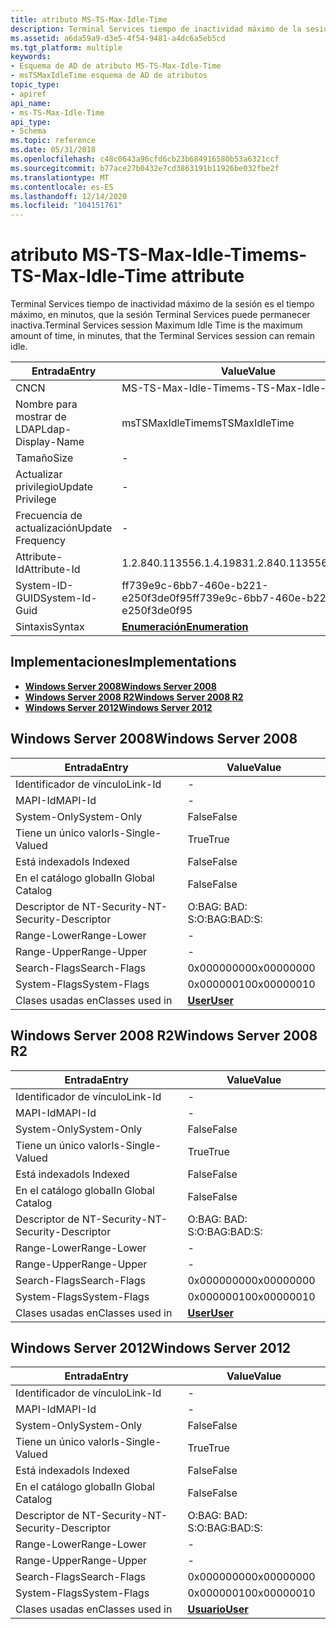 ```yaml
---
title: atributo MS-TS-Max-Idle-Time
description: Terminal Services tiempo de inactividad máximo de la sesión es el tiempo máximo, en minutos, que la sesión Terminal Services puede permanecer inactiva.
ms.assetid: a6da59a9-d3e5-4f54-9481-a4dc6a5eb5cd
ms.tgt_platform: multiple
keywords:
- Esquema de AD de atributo MS-TS-Max-Idle-Time
- msTSMaxIdleTime esquema de AD de atributos
topic_type:
- apiref
api_name:
- ms-TS-Max-Idle-Time
api_type:
- Schema
ms.topic: reference
ms.date: 05/31/2018
ms.openlocfilehash: c48c0643a96cfd6cb23b684916580b53a6321ccf
ms.sourcegitcommit: b77ace27b0432e7cd3863191b11926be032fbe2f
ms.translationtype: MT
ms.contentlocale: es-ES
ms.lasthandoff: 12/14/2020
ms.locfileid: "104151761"
---
```

# <a name="ms-ts-max-idle-time-attribute"></a><span data-ttu-id="603e6-105">atributo MS-TS-Max-Idle-Time</span><span class="sxs-lookup"><span data-stu-id="603e6-105">ms-TS-Max-Idle-Time attribute</span></span>

<span data-ttu-id="603e6-106">Terminal Services tiempo de inactividad máximo de la sesión es el tiempo máximo, en minutos, que la sesión Terminal Services puede permanecer inactiva.</span><span class="sxs-lookup"><span data-stu-id="603e6-106">Terminal Services session Maximum Idle Time is the maximum amount of time, in minutes, that the Terminal Services session can remain idle.</span></span>



| <span data-ttu-id="603e6-107">Entrada</span><span class="sxs-lookup"><span data-stu-id="603e6-107">Entry</span></span> | <span data-ttu-id="603e6-108">Value</span><span class="sxs-lookup"><span data-stu-id="603e6-108">Value</span></span> |
|-------------------|--------------------------------------|
| <span data-ttu-id="603e6-109">CN</span><span class="sxs-lookup"><span data-stu-id="603e6-109">CN</span></span>                | <span data-ttu-id="603e6-110">MS-TS-Max-Idle-Time</span><span class="sxs-lookup"><span data-stu-id="603e6-110">ms-TS-Max-Idle-Time</span></span>                  |
| <span data-ttu-id="603e6-111">Nombre para mostrar de LDAP</span><span class="sxs-lookup"><span data-stu-id="603e6-111">Ldap-Display-Name</span></span> | <span data-ttu-id="603e6-112">msTSMaxIdleTime</span><span class="sxs-lookup"><span data-stu-id="603e6-112">msTSMaxIdleTime</span></span>                      |
| <span data-ttu-id="603e6-113">Tamaño</span><span class="sxs-lookup"><span data-stu-id="603e6-113">Size</span></span>              | \-                                   |
| <span data-ttu-id="603e6-114">Actualizar privilegio</span><span class="sxs-lookup"><span data-stu-id="603e6-114">Update Privilege</span></span>  | \-                                   |
| <span data-ttu-id="603e6-115">Frecuencia de actualización</span><span class="sxs-lookup"><span data-stu-id="603e6-115">Update Frequency</span></span>  | \-                                   |
| <span data-ttu-id="603e6-116">Attribute-Id</span><span class="sxs-lookup"><span data-stu-id="603e6-116">Attribute-Id</span></span>      | <span data-ttu-id="603e6-117">1.2.840.113556.1.4.1983</span><span class="sxs-lookup"><span data-stu-id="603e6-117">1.2.840.113556.1.4.1983</span></span>              |
| <span data-ttu-id="603e6-118">System-ID-GUID</span><span class="sxs-lookup"><span data-stu-id="603e6-118">System-Id-Guid</span></span>    | <span data-ttu-id="603e6-119">ff739e9c-6bb7-460e-b221-e250f3de0f95</span><span class="sxs-lookup"><span data-stu-id="603e6-119">ff739e9c-6bb7-460e-b221-e250f3de0f95</span></span> |
| <span data-ttu-id="603e6-120">Sintaxis</span><span class="sxs-lookup"><span data-stu-id="603e6-120">Syntax</span></span>            | [<span data-ttu-id="603e6-121">**Enumeración**</span><span class="sxs-lookup"><span data-stu-id="603e6-121">**Enumeration**</span></span>](s-enumeration.md) |



## <a name="implementations"></a><span data-ttu-id="603e6-122">Implementaciones</span><span class="sxs-lookup"><span data-stu-id="603e6-122">Implementations</span></span>

-   [<span data-ttu-id="603e6-123">**Windows Server 2008**</span><span class="sxs-lookup"><span data-stu-id="603e6-123">**Windows Server 2008**</span></span>](#windows-server-2008)
-   [<span data-ttu-id="603e6-124">**Windows Server 2008 R2**</span><span class="sxs-lookup"><span data-stu-id="603e6-124">**Windows Server 2008 R2**</span></span>](#windows-server-2008-r2)
-   [<span data-ttu-id="603e6-125">**Windows Server 2012**</span><span class="sxs-lookup"><span data-stu-id="603e6-125">**Windows Server 2012**</span></span>](#windows-server-2012)

## <a name="windows-server-2008"></a><span data-ttu-id="603e6-126">Windows Server 2008</span><span class="sxs-lookup"><span data-stu-id="603e6-126">Windows Server 2008</span></span>



| <span data-ttu-id="603e6-127">Entrada</span><span class="sxs-lookup"><span data-stu-id="603e6-127">Entry</span></span> | <span data-ttu-id="603e6-128">Value</span><span class="sxs-lookup"><span data-stu-id="603e6-128">Value</span></span> |
|------------------------|-----------------------------------|
| <span data-ttu-id="603e6-129">Identificador de vínculo</span><span class="sxs-lookup"><span data-stu-id="603e6-129">Link-Id</span></span>                | \-                                |
| <span data-ttu-id="603e6-130">MAPI-Id</span><span class="sxs-lookup"><span data-stu-id="603e6-130">MAPI-Id</span></span>                | \-                                |
| <span data-ttu-id="603e6-131">System-Only</span><span class="sxs-lookup"><span data-stu-id="603e6-131">System-Only</span></span>            | <span data-ttu-id="603e6-132">False</span><span class="sxs-lookup"><span data-stu-id="603e6-132">False</span></span>                             |
| <span data-ttu-id="603e6-133">Tiene un único valor</span><span class="sxs-lookup"><span data-stu-id="603e6-133">Is-Single-Valued</span></span>       | <span data-ttu-id="603e6-134">True</span><span class="sxs-lookup"><span data-stu-id="603e6-134">True</span></span>                              |
| <span data-ttu-id="603e6-135">Está indexado</span><span class="sxs-lookup"><span data-stu-id="603e6-135">Is Indexed</span></span>             | <span data-ttu-id="603e6-136">False</span><span class="sxs-lookup"><span data-stu-id="603e6-136">False</span></span>                             |
| <span data-ttu-id="603e6-137">En el catálogo global</span><span class="sxs-lookup"><span data-stu-id="603e6-137">In Global Catalog</span></span>      | <span data-ttu-id="603e6-138">False</span><span class="sxs-lookup"><span data-stu-id="603e6-138">False</span></span>                             |
| <span data-ttu-id="603e6-139">Descriptor de NT-Security-</span><span class="sxs-lookup"><span data-stu-id="603e6-139">NT-Security-Descriptor</span></span> | <span data-ttu-id="603e6-140">O:BAG: BAD: S:</span><span class="sxs-lookup"><span data-stu-id="603e6-140">O:BAG:BAD:S:</span></span>                      |
| <span data-ttu-id="603e6-141">Range-Lower</span><span class="sxs-lookup"><span data-stu-id="603e6-141">Range-Lower</span></span>            | \-                                |
| <span data-ttu-id="603e6-142">Range-Upper</span><span class="sxs-lookup"><span data-stu-id="603e6-142">Range-Upper</span></span>            | \-                                |
| <span data-ttu-id="603e6-143">Search-Flags</span><span class="sxs-lookup"><span data-stu-id="603e6-143">Search-Flags</span></span>           | <span data-ttu-id="603e6-144">0x00000000</span><span class="sxs-lookup"><span data-stu-id="603e6-144">0x00000000</span></span>                        |
| <span data-ttu-id="603e6-145">System-Flags</span><span class="sxs-lookup"><span data-stu-id="603e6-145">System-Flags</span></span>           | <span data-ttu-id="603e6-146">0x00000010</span><span class="sxs-lookup"><span data-stu-id="603e6-146">0x00000010</span></span>                        |
| <span data-ttu-id="603e6-147">Clases usadas en</span><span class="sxs-lookup"><span data-stu-id="603e6-147">Classes used in</span></span>        | [<span data-ttu-id="603e6-148">**User**</span><span class="sxs-lookup"><span data-stu-id="603e6-148">**User**</span></span>](c-user.md)<br/> |



## <a name="windows-server-2008-r2"></a><span data-ttu-id="603e6-149">Windows Server 2008 R2</span><span class="sxs-lookup"><span data-stu-id="603e6-149">Windows Server 2008 R2</span></span>



| <span data-ttu-id="603e6-150">Entrada</span><span class="sxs-lookup"><span data-stu-id="603e6-150">Entry</span></span> | <span data-ttu-id="603e6-151">Value</span><span class="sxs-lookup"><span data-stu-id="603e6-151">Value</span></span> |
|------------------------|-----------------------------------|
| <span data-ttu-id="603e6-152">Identificador de vínculo</span><span class="sxs-lookup"><span data-stu-id="603e6-152">Link-Id</span></span>                | \-                                |
| <span data-ttu-id="603e6-153">MAPI-Id</span><span class="sxs-lookup"><span data-stu-id="603e6-153">MAPI-Id</span></span>                | \-                                |
| <span data-ttu-id="603e6-154">System-Only</span><span class="sxs-lookup"><span data-stu-id="603e6-154">System-Only</span></span>            | <span data-ttu-id="603e6-155">False</span><span class="sxs-lookup"><span data-stu-id="603e6-155">False</span></span>                             |
| <span data-ttu-id="603e6-156">Tiene un único valor</span><span class="sxs-lookup"><span data-stu-id="603e6-156">Is-Single-Valued</span></span>       | <span data-ttu-id="603e6-157">True</span><span class="sxs-lookup"><span data-stu-id="603e6-157">True</span></span>                              |
| <span data-ttu-id="603e6-158">Está indexado</span><span class="sxs-lookup"><span data-stu-id="603e6-158">Is Indexed</span></span>             | <span data-ttu-id="603e6-159">False</span><span class="sxs-lookup"><span data-stu-id="603e6-159">False</span></span>                             |
| <span data-ttu-id="603e6-160">En el catálogo global</span><span class="sxs-lookup"><span data-stu-id="603e6-160">In Global Catalog</span></span>      | <span data-ttu-id="603e6-161">False</span><span class="sxs-lookup"><span data-stu-id="603e6-161">False</span></span>                             |
| <span data-ttu-id="603e6-162">Descriptor de NT-Security-</span><span class="sxs-lookup"><span data-stu-id="603e6-162">NT-Security-Descriptor</span></span> | <span data-ttu-id="603e6-163">O:BAG: BAD: S:</span><span class="sxs-lookup"><span data-stu-id="603e6-163">O:BAG:BAD:S:</span></span>                      |
| <span data-ttu-id="603e6-164">Range-Lower</span><span class="sxs-lookup"><span data-stu-id="603e6-164">Range-Lower</span></span>            | \-                                |
| <span data-ttu-id="603e6-165">Range-Upper</span><span class="sxs-lookup"><span data-stu-id="603e6-165">Range-Upper</span></span>            | \-                                |
| <span data-ttu-id="603e6-166">Search-Flags</span><span class="sxs-lookup"><span data-stu-id="603e6-166">Search-Flags</span></span>           | <span data-ttu-id="603e6-167">0x00000000</span><span class="sxs-lookup"><span data-stu-id="603e6-167">0x00000000</span></span>                        |
| <span data-ttu-id="603e6-168">System-Flags</span><span class="sxs-lookup"><span data-stu-id="603e6-168">System-Flags</span></span>           | <span data-ttu-id="603e6-169">0x00000010</span><span class="sxs-lookup"><span data-stu-id="603e6-169">0x00000010</span></span>                        |
| <span data-ttu-id="603e6-170">Clases usadas en</span><span class="sxs-lookup"><span data-stu-id="603e6-170">Classes used in</span></span>        | [<span data-ttu-id="603e6-171">**User**</span><span class="sxs-lookup"><span data-stu-id="603e6-171">**User**</span></span>](c-user.md)<br/> |



## <a name="windows-server-2012"></a><span data-ttu-id="603e6-172">Windows Server 2012</span><span class="sxs-lookup"><span data-stu-id="603e6-172">Windows Server 2012</span></span>



| <span data-ttu-id="603e6-173">Entrada</span><span class="sxs-lookup"><span data-stu-id="603e6-173">Entry</span></span> | <span data-ttu-id="603e6-174">Value</span><span class="sxs-lookup"><span data-stu-id="603e6-174">Value</span></span> |
|------------------------|-----------------------------------|
| <span data-ttu-id="603e6-175">Identificador de vínculo</span><span class="sxs-lookup"><span data-stu-id="603e6-175">Link-Id</span></span>                | \-                                |
| <span data-ttu-id="603e6-176">MAPI-Id</span><span class="sxs-lookup"><span data-stu-id="603e6-176">MAPI-Id</span></span>                | \-                                |
| <span data-ttu-id="603e6-177">System-Only</span><span class="sxs-lookup"><span data-stu-id="603e6-177">System-Only</span></span>            | <span data-ttu-id="603e6-178">False</span><span class="sxs-lookup"><span data-stu-id="603e6-178">False</span></span>                             |
| <span data-ttu-id="603e6-179">Tiene un único valor</span><span class="sxs-lookup"><span data-stu-id="603e6-179">Is-Single-Valued</span></span>       | <span data-ttu-id="603e6-180">True</span><span class="sxs-lookup"><span data-stu-id="603e6-180">True</span></span>                              |
| <span data-ttu-id="603e6-181">Está indexado</span><span class="sxs-lookup"><span data-stu-id="603e6-181">Is Indexed</span></span>             | <span data-ttu-id="603e6-182">False</span><span class="sxs-lookup"><span data-stu-id="603e6-182">False</span></span>                             |
| <span data-ttu-id="603e6-183">En el catálogo global</span><span class="sxs-lookup"><span data-stu-id="603e6-183">In Global Catalog</span></span>      | <span data-ttu-id="603e6-184">False</span><span class="sxs-lookup"><span data-stu-id="603e6-184">False</span></span>                             |
| <span data-ttu-id="603e6-185">Descriptor de NT-Security-</span><span class="sxs-lookup"><span data-stu-id="603e6-185">NT-Security-Descriptor</span></span> | <span data-ttu-id="603e6-186">O:BAG: BAD: S:</span><span class="sxs-lookup"><span data-stu-id="603e6-186">O:BAG:BAD:S:</span></span>                      |
| <span data-ttu-id="603e6-187">Range-Lower</span><span class="sxs-lookup"><span data-stu-id="603e6-187">Range-Lower</span></span>            | \-                                |
| <span data-ttu-id="603e6-188">Range-Upper</span><span class="sxs-lookup"><span data-stu-id="603e6-188">Range-Upper</span></span>            | \-                                |
| <span data-ttu-id="603e6-189">Search-Flags</span><span class="sxs-lookup"><span data-stu-id="603e6-189">Search-Flags</span></span>           | <span data-ttu-id="603e6-190">0x00000000</span><span class="sxs-lookup"><span data-stu-id="603e6-190">0x00000000</span></span>                        |
| <span data-ttu-id="603e6-191">System-Flags</span><span class="sxs-lookup"><span data-stu-id="603e6-191">System-Flags</span></span>           | <span data-ttu-id="603e6-192">0x00000010</span><span class="sxs-lookup"><span data-stu-id="603e6-192">0x00000010</span></span>                        |
| <span data-ttu-id="603e6-193">Clases usadas en</span><span class="sxs-lookup"><span data-stu-id="603e6-193">Classes used in</span></span>        | [<span data-ttu-id="603e6-194">**Usuario**</span><span class="sxs-lookup"><span data-stu-id="603e6-194">**User**</span></span>](c-user.md)<br/> |



 

 





